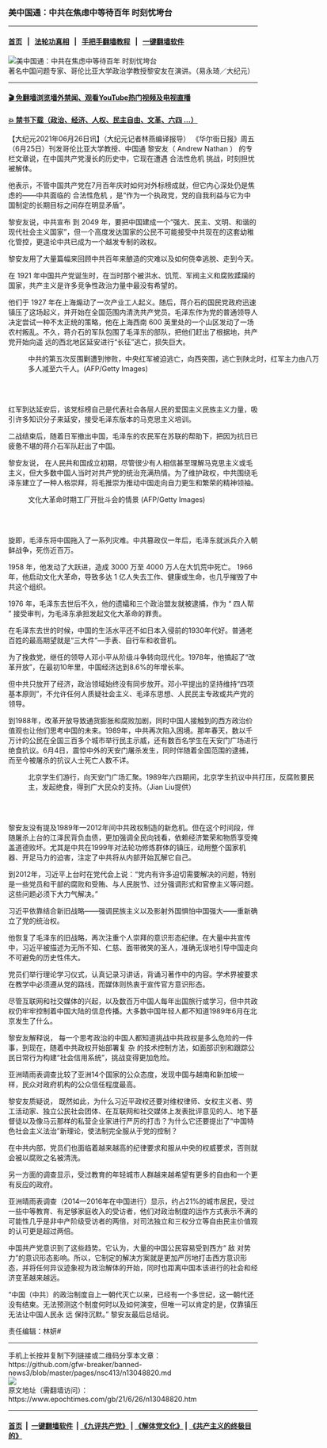 ### 美中国通：中共在焦虑中等待百年 时刻忧垮台
------------------------

#### [首页](https://github.com/gfw-breaker/banned-news3/blob/master/README.md) &nbsp;&nbsp;|&nbsp;&nbsp; [法轮功真相](https://github.com/begood0513/basic/blob/master/README.md)  &nbsp;&nbsp;|&nbsp;&nbsp; [手把手翻墙教程](https://github.com/gfw-breaker/guides/wiki)  &nbsp;&nbsp;|&nbsp;&nbsp; [一键翻墙软件](https://github.com/gfw-breaker/nogfw/blob/master/README.md)  



<div><img alt="美中国通：中共在焦虑中等待百年 时刻忧垮台" class="attachment-djy_600_400 size-djy_600_400 wp-post-image" src="https://i.epochtimes.com/assets/uploads/2008/11/81108124341804-600x400.jpg"/>
<div class="caption">
 著名中国问题专家、哥伦比亚大学政治学教授黎安友在演讲。（易永琦／大纪元）
</div></div><hr/>

#### [ 🎬  免翻墙浏览墙外禁闻、观看YouTube热门视频及电视直播](https://github.com/gfw-breaker/HelloWorld)

#### [ 💥  禁书下载（政治、经济、人权、民主自由、文革、六四 ...）](https://github.com/gfw-breaker/books/blob/master/README.md)

<div><p>
 【大纪元2021年06月26日讯】（大纪元记者林燕编译报导）
 <span class="s2">
  《华尔街日报》周五（6月25日）刊发哥伦比亚大学教授、中国通
 </span>
 <span class="s3">
  黎安友（
 </span>
 <span class="s4">
  Andrew Nathan
 </span>
 <span class="s5">
 </span>
 <span class="s3">
  ）
 </span>
 的专栏文章说，在中国共产党漫长的历史中，它现在遭遇
 <ok href="https://www.epochtimes.com/gb/tag/%E5%90%88%E6%B3%95%E6%80%A7%E5%8D%B1%E6%9C%BA.html">
  合法性危机
 </ok>
 挑战，时刻担忧被解体。
</p>
<p>
 他表示，不管中国共产党在7月百年庆时如何对外标榜成就，但它内心深处仍是焦虑的——中共面临的
 <ok href="https://www.epochtimes.com/gb/tag/%E5%90%88%E6%B3%95%E6%80%A7%E5%8D%B1%E6%9C%BA.html">
  合法性危机
 </ok>
 ，是“作为一个执政党，党的自我利益与它为中国制定的长期目标之间存在明显矛盾”。
</p>
<p class="p3">
 <span class="s3">
  黎安友说，中共宣布
 </span>
 到
 <span class="s6">
  2049
 </span>
 年，要把中国建成一个“强大、民主、文明、和谐的现代社会主义国家”，但一个高度发达国家的公民不可能接受中共现在的这套幼稚化管控，更遑论中共已成为一个越发专制的政权。
</p>
<p class="p3">
 黎安友用了大量篇幅来回顾中共百年来酿造的灾难以及如何侥幸逃脱、走到今天。
</p>
<p class="p3">
 在
 <span class="s6">
  1921
 </span>
 年中国共产党诞生时，在当时那个被洪水、饥荒、军阀主义和腐败蹂躏的国家，共产主义是许多竞争性政治力量中最没有希望的。
</p>
<p class="p3">
 他们于
 <span class="s6">
  1927
 </span>
 年在上海煽动了一次产业工人起义。随后，蒋介石的国民党政府迅速镇压了这场起义，并开始在全国范围内清洗共产党员。毛泽东作为党的普通领导人决定尝试一种不太正统的策略，他在上海西南
 <span class="s6">
  600
 </span>
 英里处的一个山区发动了一场农村叛乱。不久，蒋介石的军队包围了毛泽东的部队，把他们赶出了根据地，共产党开始向遥
 <span class="s1">
  远的西北地区延安进行“长征”逃亡，损失巨大。
 </span>
</p>
<figure aria-describedby="caption-attachment-12996033" class="wp-caption aligncenter" id="attachment_12996033" style="width: 600px">
 <ok href="https://i.epochtimes.com/assets/uploads/2021/06/id12996033-GettyImages-182634383.jpg" target="_blank">
  <img alt="" class="wp-image-12996033" src="https://i.epochtimes.com/assets/uploads/2021/06/id12996033-GettyImages-182634383-450x310.jpg"/>
 </ok>
 <br/><figcaption class="wp-caption-text" id="caption-attachment-12996033">
  中共的第五次反围剿遭到惨败，中央红军被迫逃亡，向西突围，逃亡到陕北时，红军主力由八万多人减至六千人。(AFP/Getty Images)
 </figcaption><br/>
</figure><br/>
<p class="p3">
 红军到达延安后，该党标榜自己是代表社会各层人民的爱国主义民族主义力量，吸引许多知识分子来延安，接受毛泽东版本的马克思主义培训。
</p>
<p class="p3">
 二战结束后，随着日军撤出中国，毛泽东的农民军在苏联的帮助下，把因为抗日已疲惫不堪的蒋介石军队赶出了中国。
</p>
<p class="p3">
 <span class="s3">
  黎安友说，
 </span>
 在人民共和国成立初期，尽管很少有人相信甚至理解马克思主义或毛主义，但大多数中国人当时对共产党的统治充满热情。为了维护政权，中共围绕毛泽东建立了一种人格崇拜，将毛推崇为推动中国走向自力更生和繁荣的精神领袖。
</p>
<figure aria-describedby="caption-attachment-12216274" class="wp-caption aligncenter" id="attachment_12216274" style="width: 600px">
 <ok href="https://i.epochtimes.com/assets/uploads/2020/06/604110627051164-594x400.jpg" target="_blank">
  <img alt="" class="wp-image-12216274" src="https://i.epochtimes.com/assets/uploads/2020/06/604110627051164-594x400-450x303.jpg"/>
 </ok>
 <br/><figcaption class="wp-caption-text" id="caption-attachment-12216274">
  文化大革命时期工厂开批斗会的情景 (AFP/Getty Images)
 </figcaption><br/>
</figure><br/>
<p class="p3">
 旋即，毛泽东将中国拖入了一系列灾难。中共篡政仅一年后，毛泽东就派兵介入朝鲜战争，死伤近百万。
</p>
<p class="p3">
 <span class="s6">
  1958
 </span>
 年，他发动了大跃进，造成
 <span class="s6">
  3000
 </span>
 万至
 <span class="s6">
  4000
 </span>
 万人在大饥荒中死亡。
 <span class="s6">
  1966
 </span>
 年，他启动文化大革命，导致多达
 <span class="s6">
  1
 </span>
 亿人失去工作、健康或生命，也几乎摧毁了中共这个组织。
</p>
<p class="p3">
 <span class="s6">
  1976
 </span>
 年，毛泽东去世后不久，他的遗孀和三个政治盟友就被逮捕，作为
 <span class="s6">
  “
 </span>
 四人帮
 <span class="s6">
  ”
 </span>
 接受审判，为毛泽东承担发起文化大革命的罪责。
</p>
<p class="p3">
 在毛泽东去世的时候，中国的生活水平还不如日本入侵前的1930年代好。普通老百姓的最高期望就是“三大件”—手表、自行车和收音机。
</p>
<p class="p3">
 为了挽救党，继任的领导人邓小平从阶级斗争转向现代化。1978年，他搞起了“改革开放”，在最初10年里，中国经济达到8.6%的年增长率。
</p>
<p class="p3">
 但中共只放开了经济，政治领域始终没有同步放开。邓小平提出的坚持维持“四项基本原则”，不允许任何人质疑社会主义、毛泽东思想、人民民主专政或共产党的领导。
</p>
<p class="p3">
 到1988年，改革开放导致通货膨胀和腐败加剧，同时中国人接触到的西方政治价值观也让他们思考中国的未来。1989年，中共再次陷入困境。那年春天，数以千万计的公民在全国三百多个城市举行民主示威，还有数百名学生在天安门广场进行绝食抗议。6月4日，震惊中外的天安门屠杀发生，同时伴随着全国范围的逮捕，而至今被屠杀的抗议人士死亡人数不详。
</p>
<figure aria-describedby="caption-attachment-13031131" class="wp-caption aligncenter" id="attachment_13031131" style="width: 600px">
 <ok href="https://i.epochtimes.com/assets/uploads/2019/05/id13031131-June4th_Tiananmen_Massacre_1212-10_result.jpeg" target="_blank">
  <img alt="" class="wp-image-13031131" src="https://i.epochtimes.com/assets/uploads/2019/05/id13031131-June4th_Tiananmen_Massacre_1212-10_result-450x271.jpeg"/>
 </ok>
 <br/><figcaption class="wp-caption-text" id="caption-attachment-13031131">
  北京学生们游行，向天安门广场汇聚。1989年六四期间，北京学生抗议中共打压，反腐败要民主，发起绝食，得到广大民众的支持。（Jian Liu提供）
 </figcaption><br/>
</figure><br/>
<p class="p3">
 黎安友没有提及1989年—2012年间中共政权制造的新危机。但在这个时间段，伴随屠杀上台的江泽民背负血债，更加强调全民向钱看，依赖经济繁荣和物质享受掩盖道德败坏。尤其是中共在1999年对法轮功修炼群体的镇压，动用整个国家机器、开足马力的迫害，注定了中共将从内部开始瓦解它自己。
</p>
<p class="p3">
 到2012年，习近平上台时在党代会上说：“党内有许多迫切需要解决的问题，特别是一些党员和干部的腐败和受贿、与人民脱节、过分强调形式和官僚主义等问题。这些问题必须下大力气解决。”
</p>
<p class="p3">
 习近平依靠结合新旧战略——强调民族主义以及影射外国惧怕中国强大——重新确立了党的统治权。
</p>
<p class="p3">
 他恢复了毛泽东的旧战略，再次注重个人崇拜的意识形态纪律。在大量中共宣传中，习近平被描述为无所不知、仁慈、面带微笑的圣人，准确无误地引导中国走向不可避免的历史性伟大。
</p>
<p class="p3">
 党员们举行理论学习仪式，认真记录习讲话，背诵习著作中的内容。学术界被要求在教学中必须遵从党的路线，而媒体则热衷于宣传官方意识形态。
</p>
<p class="p3">
 尽管互联网和社交媒体的兴起，以及数百万中国人每年出国旅行或学习，但中共政权仍牢牢控制着中国大陆的信息传播。大多数中国年轻人都不知道1989年6月在北京发生了什么。
</p>
<p class="p3">
 <span class="s3">
  黎安友解释说，
 </span>
 每一个思考政治的中国人都知道挑战中共政权是多么危险的一件事，到现在，随着中共政权开始部署复
 <span class="s1">
  杂
 </span>
 的技术控制方法，如面部识别和跟踪公民日常行为构建“社会信用系统”，挑战变得更加危险。
</p>
<p class="p3">
 亚洲晴雨表调查比较了亚洲14个国家的公众态度，发现中国与越南和新加坡一样，民众对政府机构的公众信任程度最高。
</p>
<p class="p3">
 <span class="s3">
  黎安友质疑说，
 </span>
 既然如此，为什么习近平政权还要对维权律师、女权主义者、劳工活动家、独立公民社会团体、在互联网和社交媒体上发表批评意见的人、地下基督徒以及像马云那样的私营企业家进行严厉的打击？为什么它还要提出了“中国特色社会主义法治”新理论，使法制完全服从于党的控制？
</p>
<p class="p3">
 在中共内部，党员们也面临着越来越高的纪律要求和服从中央的权威要求，否则就会被以腐败之名被清洗。
</p>
<p class="p3">
 另一方面的调查显示，受过教育的年轻城市人群越来越希望有更多的自由和一个更有反应的政府。
</p>
<p class="p3">
 亚洲晴雨表调查（2014—2016年在中国进行）显示，约占21%的城市居民，受过一些中等教育、有足够家庭收入的受访者，他们对政治制度的运作方式表示不满的可能性几乎是非中产阶级受访者的两倍，对司法独立和三权分立等自由民主价值观的认可更是超过两倍。
</p>
<p class="p3">
 中国共产党意识到了这些趋势。它认为，大量的中国公民容易受到西方“
 <span class="s1">
  敌
 </span>
 对势力”的意识形态影响。所以，它制定的解决方案就是更加严厉地打击西方意识形态，并将任何异议迹象视为政治解体的开始，同时也距离中国本该进行的社会和经济变革越来越远。
</p>
<p class="p3">
 “中国（中共）的政治制度自上一朝代灭亡以来，已经有一个多世纪，这一朝代还没有结束。无法预测这个制度何时以及如何演变，但唯一可以肯定的是，仅靠镇压无法让中国人民永
 <span class="s1">
  远
 </span>
 保持沉默。”
 <span class="s3">
  黎安友最后总结说。
 </span>
</p>
<p class="p3">
 责任编辑：林妍#
</p>
</div>
<hr/>
手机上长按并复制下列链接或二维码分享本文章：<br/>
https://github.com/gfw-breaker/banned-news3/blob/master/pages/nsc413/n13048820.md <br/>
<a href='https://github.com/gfw-breaker/banned-news3/blob/master/pages/nsc413/n13048820.md'><img src='https://github.com/gfw-breaker/banned-news3/blob/master/pages/nsc413/n13048820.md.png'/></a> <br/>
原文地址（需翻墙访问）：https://www.epochtimes.com/gb/21/6/26/n13048820.htm


------------------------
#### [首页](https://github.com/gfw-breaker/banned-news3/blob/master/README.md) &nbsp;|&nbsp; [一键翻墙软件](https://github.com/gfw-breaker/nogfw/blob/master/README.md) &nbsp;| [《九评共产党》](https://github.com/gfw-breaker/9ping.md/blob/master/README.md#九评之一评共产党是什么) | [《解体党文化》](https://github.com/gfw-breaker/jtdwh.md/blob/master/README.md) | [《共产主义的终极目的》](https://github.com/gfw-breaker/gczydzjmd.md/blob/master/README.md)


<img src='http://gfw-breaker.win/banned-news3/pages/nsc413/n13048820.md' width='0px' height='0px'/>